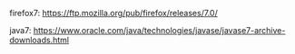 firefox7: https://ftp.mozilla.org/pub/firefox/releases/7.0/

java7: https://www.oracle.com/java/technologies/javase/javase7-archive-downloads.html
